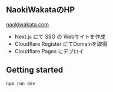 ## NaokiWakataのHP

[naokiwakata.com
](https://naokiwakata.com/)

- Next.js にて SSG の Webサイトを作成
- Cloudflare Register にてDomainを取得
- Cloudflare Pages にデプロイ

## Getting started
```bash
npm run dev
```

